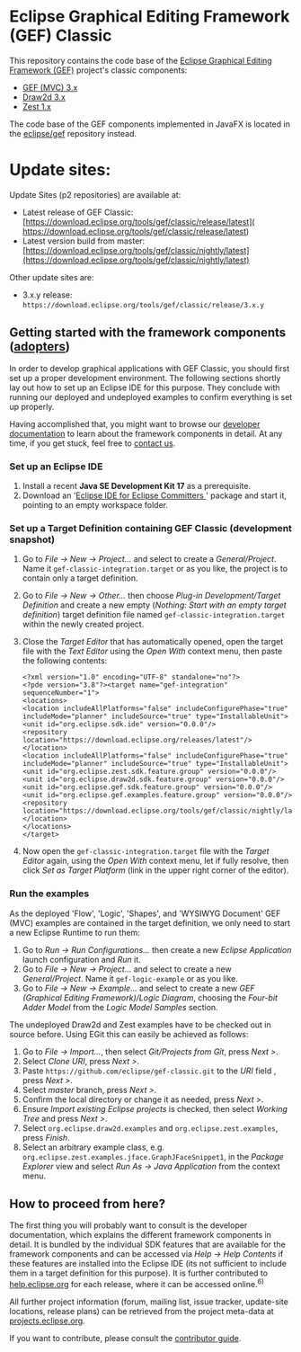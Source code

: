 # Eclipse Graphical Editing Framework (GEF) Classic

This repository contains the code base of the [Eclipse Graphical Editing Framework (GEF)](https://projects.eclipse.org/projects/tools.gef/) project's classic components: 
 - [GEF (MVC) 3.x](https://github.com/eclipse/gef-classic/wiki/GEF-(MCV))
 - [Draw2d 3.x](https://github.com/eclipse/gef-classic/wiki/Draw2D) 
 - [Zest 1.x](https://github.com/eclipse/gef-classic/wiki/Zest)
 
The code base of the GEF components implemented in JavaFX is located in the [eclipse/gef](https://github.com/eclipse/gef) repository instead.

# Update sites:

Update Sites (p2 repositories) are available at:

 - Latest release of GEF Classic: [https://download.eclipse.org/tools/gef/classic/release/latest]( https://download.eclipse.org/tools/gef/classic/release/latest) 
 - Latest version build from master: [https://download.eclipse.org/tools/gef/classic/nightly/latest](https://download.eclipse.org/tools/gef/classic/nightly/latest)

Other update sites are:

- 3.x.y release: `https://download.eclipse.org/tools/gef/classic/release/3.x.y`

## Getting started with the framework components ([adopters](https://www.eclipse.org/projects/dev_process/#2_3_3_Adopters))
In order to develop graphical applications with GEF Classic, you should first set up a proper development environment. The following sections shortly lay out how to set up an Eclipse IDE for this purpose. They conclude with running our deployed and undeployed examples to confirm everything is set up properly. 

Having accomplished that, you might want to browse our [developer documentation](https://github.com/eclipse/gef-classic/wiki#developer-documentation) to learn about the framework components in detail. At any time, if you get stuck, feel free to [contact us](https://projects.eclipse.org/projects/tools.gef/contact).

### Set up an Eclipse IDE
1. Install a recent **Java SE Development Kit 17** as a prerequisite.
2. Download an '[Eclipse IDE for Eclipse Committers ](http://www.eclipse.org/downloads/packages)' package and start it, pointing to an empty workspace folder. 

### Set up a Target Definition containing GEF Classic (development snapshot)
1. Go to *File -> New -> Project...* and select to create a *General/Project*. Name it `gef-classic-integration.target` or as you like, the project is to contain only a target definition.
2. Go to *File -> New -> Other...* then choose *Plug-in Development/Target Definition* and create a new empty (*Nothing: Start with an empty target definition*) target definition file named `gef-classic-integration.target` within the newly created project.
3. Close the *Target Editor* that has automatically opened, open the target file with the *Text Editor* using the *Open With* context menu, then paste the following contents:
	
	```
	<?xml version="1.0" encoding="UTF-8" standalone="no"?>
	<?pde version="3.8"?><target name="gef-integration" sequenceNumber="1">
	<locations>
	<location includeAllPlatforms="false" includeConfigurePhase="true" includeMode="planner" includeSource="true" type="InstallableUnit">
	<unit id="org.eclipse.sdk.ide" version="0.0.0"/>
	<repository location="https://download.eclipse.org/releases/latest"/>
	</location>
	<location includeAllPlatforms="false" includeConfigurePhase="true" includeMode="planner" includeSource="true" type="InstallableUnit">
	<unit id="org.eclipse.zest.sdk.feature.group" version="0.0.0"/>
	<unit id="org.eclipse.draw2d.sdk.feature.group" version="0.0.0"/>
	<unit id="org.eclipse.gef.sdk.feature.group" version="0.0.0"/>
	<unit id="org.eclipse.gef.examples.feature.group" version="0.0.0"/>
	<repository location="https://download.eclipse.org/tools/gef/classic/nightly/latest"/>
	</location>
	</locations>
	</target>
	```
4. Now open the `gef-classic-integration.target` file with the *Target Editor* again, using the *Open With* context menu, let if fully resolve, then click *Set as Target Platform* (link in the upper right corner of the editor).

### Run the examples
As the deployed 'Flow', 'Logic', 'Shapes', and 'WYSIWYG Document' GEF (MVC) examples are contained in the target definition, we only need to start a new Eclipse Runtime to run them: 

1. Go to *Run -> Run Configurations...* then create a new *Eclipse Application* launch configuration and *Run* it.
2. Go to *File -> New -> Project...* and select to create a new *General/Project*. Name it `gef-logic-example` or as you like.
3. Go to *File -> New -> Example...* and select to create a new *GEF (Graphical Editing Framework)/Logic Diagram*, choosing the *Four-bit Adder Model* from the *Logic Model Samples* section.

The undeployed Draw2d and Zest examples have to be checked out in source before. Using EGit this can easily be achieved as follows:

1. Go to *File -> Import...*, then select *Git/Projects from Git*, press *Next >*.
2. Select *Clone URI*, press *Next >*.
3. Paste `https://github.com/eclipse/gef-classic.git` to the *URI* field , press *Next >*.
3. Select *master* branch, press *Next >*.
4. Confirm the local directory or change it as needed, press *Next >*.
5. Ensure *Import existing Eclipse projects* is checked, then select *Working Tree* and press *Next >*.
5. Select `org.eclipse.draw2d.examples` and `org.eclipse.zest.examples`, press *Finish*.
6. Select an arbitrary example class, e.g. `org.eclipse.zest.examples.jface.GraphJFaceSnippet1`, in the *Package Explorer* view and select *Run As -> Java Application* from the context menu.

## How to proceed from here?
The first thing you will probably want to consult is the developer documentation, which explains the different framework components in detail. It is bundled by the individual SDK features that are available for the framework components and can be accessed via *Help -> Help Contents* if these features are installed into the Eclipse IDE (its not sufficient to include them in a target definition for this purpose). It is further contributed to [help.eclipse.org](http://help.eclipse.org/) for each release, where it can be accessed online.<sup>6)</sup>

All further project information (forum, mailing list, issue tracker, update-site locations, release plans) can be retrieved from the project meta-data at [projects.eclipse.org](https://projects.eclipse.org/projects/tools.gef).

If you want to contribute, please consult the [contributor guide](https://github.com/eclipse/gef-classic/blob/master/CONTRIBUTING.md#contributing-to-the-eclipse-graphical-editing-framework-gef).
